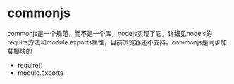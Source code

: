 # commonjs

commonjs是一个规范，而不是一个库，nodejs实现了它，详细见nodejs的require方法和module.exports属性，目前浏览器还不支持。commonjs是同步加载模块的

- require()
- module.exports